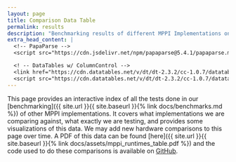 ```yaml
---
layout: page
title: Comparison Data Table
permalink: results
description: "Benchmarking results of different MPPI Implementations on various hardware"
extra_head_content: |
  <!-- PapaParse -->
  <script src="https://cdn.jsdelivr.net/npm/papaparse@5.4.1/papaparse.min.js"></script>

  <! -- DataTables w/ ColumnControl -->
  <link href="https://cdn.datatables.net/v/dt/dt-2.3.2/cc-1.0.7/datatables.min.css" rel="stylesheet" integrity="sha384-Cj3XOJTsHbH8wLMuiur9hBHE6VbFJ8lUnGGhQELFs136YAqA3kG8Ljowyz51xPUf" crossorigin="anonymous">
  <script src="https://cdn.datatables.net/v/dt/dt-2.3.2/cc-1.0.7/datatables.min.js" integrity="sha384-uoZRKlUQlPstYKkxPTk3T53KCmifX/+WjwqqN9Q9MMHW1vgL12W9FrIiP/28HpWQ" crossorigin="anonymous"></script>
---
```

This page provides an interactive index of all the tests done in our [benchmarking]({{ site.url }}{{ site.baseurl }}{% link docs/benchmarks.md %}) of other MPPI implementations.
It covers what implementations we are comparing against, what exactly we are testing, and provides some visualizations of this data.
We may add new hardware comparisons to this page over time.
A PDF of this data can be found [here]({{ site.url }}{{ site.baseurl }}{% link docs/assets/mppi_runtimes_table.pdf %}) and the code used to do these comparisons is available on [GitHub](https://github.com/ACDSLab/MPPI_Paper_Example_Code).

<table id="csv-table" class="display" style="width:100%">
  <thead></thead>
  <tbody></tbody>
</table>

<script>
  Papa.parse('/assets/data/results.csv', {
    download: true,
    header: true,
    trimHeaders: true,
    complete: function(results) {
      const headers = results.meta.fields;

      const data = results.data.filter(row =>
        headers.some(field => row[field] && row[field].trim() !== '')
      );

      const tableEl = document.getElementById('csv-table');

      // Create header
      const thead = document.querySelector('#csv-table thead');
      thead.innerHTML = '<tr>' + headers.map(h => `<th>${h}</th>`).join('') + '</tr>';

      // Create body
      const tbody = document.querySelector('#csv-table tbody');
      data.forEach(row => {
        tbody.innerHTML += '<tr>' + headers.map(h => `<td>${row[h]}</td>`).join('') + '</tr>';
      });

      // Init DataTable with SearchPanes
      $('#csv-table').DataTable({
        paging: false,
        columnControl: ['order', ['searchList', 'orderAsc', 'orderDesc', 'orderRemove']],
        order: [[4, 'asc']],
        ordering: {
            indicators: false,
            handler: false
        },
        columnDefs: [
        { // Limit digits of floating point columns
          targets: [4, 5], // zero-based column index
          render: function (data, type, row) {
            const num = parseFloat(data);
            return !isNaN(num) ? num.toFixed(5) : data;
          }
        },
        { // center data in these columns
          targets: [0, 1, 3],
          className: 'dt-center',
        }
      ],
      // Center all header names
      headerCallback: function(thead, data, start, end, display) {
        $(thead).find('th').css('text-align', 'center');
      }
      });
    }
  });
</script>
